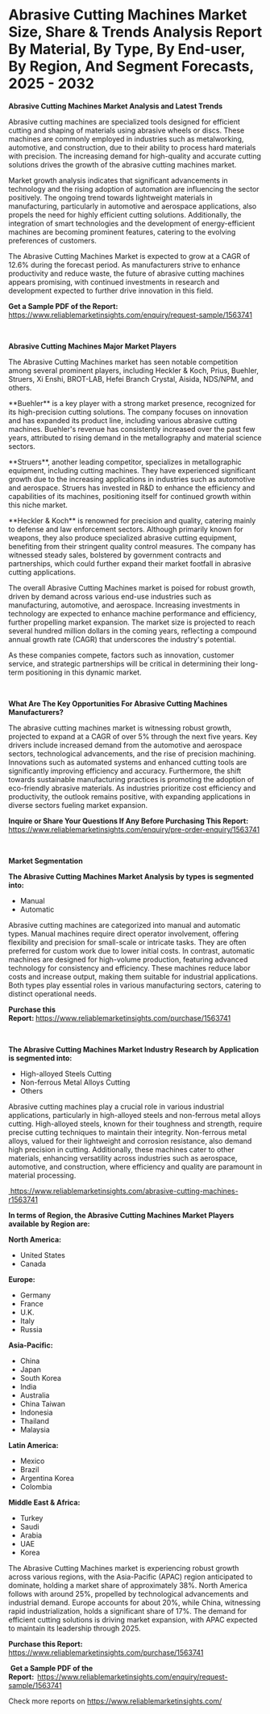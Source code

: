 <p><h1>Abrasive Cutting Machines Market Size, Share & Trends Analysis Report By Material, By Type, By End-user, By Region, And Segment Forecasts, 2025 - 2032</h1></p><p><strong>Abrasive Cutting Machines Market Analysis and Latest Trends</strong></p>
<p><p>Abrasive cutting machines are specialized tools designed for efficient cutting and shaping of materials using abrasive wheels or discs. These machines are commonly employed in industries such as metalworking, automotive, and construction, due to their ability to process hard materials with precision. The increasing demand for high-quality and accurate cutting solutions drives the growth of the abrasive cutting machines market.</p><p>Market growth analysis indicates that significant advancements in technology and the rising adoption of automation are influencing the sector positively. The ongoing trend towards lightweight materials in manufacturing, particularly in automotive and aerospace applications, also propels the need for highly efficient cutting solutions. Additionally, the integration of smart technologies and the development of energy-efficient machines are becoming prominent features, catering to the evolving preferences of customers.</p><p>The Abrasive Cutting Machines Market is expected to grow at a CAGR of 12.6% during the forecast period. As manufacturers strive to enhance productivity and reduce waste, the future of abrasive cutting machines appears promising, with continued investments in research and development expected to further drive innovation in this field.</p></p>
<p><strong>Get a Sample PDF of the Report:&nbsp;</strong> <a href="https://www.reliablemarketinsights.com/enquiry/request-sample/1563741?utm_campaign=2593&utm_medium=2&utm_source=Github&utm_content=ia&utm_term=11042025&utm_id=abrasive-cutting-machines">https://www.reliablemarketinsights.com/enquiry/request-sample/1563741</a></p>
<p>&nbsp;</p>
<p><strong>Abrasive Cutting Machines Major Market Players</strong></p>
<p><p>The Abrasive Cutting Machines market has seen notable competition among several prominent players, including Heckler & Koch, Prius, Buehler, Struers, Xi Enshi, BROT-LAB, Hefei Branch Crystal, Aisida, NDS/NPM, and others.</p><p>**Buehler** is a key player with a strong market presence, recognized for its high-precision cutting solutions. The company focuses on innovation and has expanded its product line, including various abrasive cutting machines. Buehler's revenue has consistently increased over the past few years, attributed to rising demand in the metallography and material science sectors.</p><p>**Struers**, another leading competitor, specializes in metallographic equipment, including cutting machines. They have experienced significant growth due to the increasing applications in industries such as automotive and aerospace. Struers has invested in R&D to enhance the efficiency and capabilities of its machines, positioning itself for continued growth within this niche market.</p><p>**Heckler & Koch** is renowned for precision and quality, catering mainly to defense and law enforcement sectors. Although primarily known for weapons, they also produce specialized abrasive cutting equipment, benefiting from their stringent quality control measures. The company has witnessed steady sales, bolstered by government contracts and partnerships, which could further expand their market footfall in abrasive cutting applications.</p><p>The overall Abrasive Cutting Machines market is poised for robust growth, driven by demand across various end-use industries such as manufacturing, automotive, and aerospace. Increasing investments in technology are expected to enhance machine performance and efficiency, further propelling market expansion. The market size is projected to reach several hundred million dollars in the coming years, reflecting a compound annual growth rate (CAGR) that underscores the industry's potential.</p><p>As these companies compete, factors such as innovation, customer service, and strategic partnerships will be critical in determining their long-term positioning in this dynamic market.</p></p>
<p>&nbsp;</p>
<p><strong>What Are The Key Opportunities For Abrasive Cutting Machines Manufacturers?</strong></p>
<p><p>The abrasive cutting machines market is witnessing robust growth, projected to expand at a CAGR of over 5% through the next five years. Key drivers include increased demand from the automotive and aerospace sectors, technological advancements, and the rise of precision machining. Innovations such as automated systems and enhanced cutting tools are significantly improving efficiency and accuracy. Furthermore, the shift towards sustainable manufacturing practices is promoting the adoption of eco-friendly abrasive materials. As industries prioritize cost efficiency and productivity, the outlook remains positive, with expanding applications in diverse sectors fueling market expansion.</p></p>
<p><strong>Inquire or Share Your Questions If Any Before Purchasing This Report:</strong> <a href="https://www.reliablemarketinsights.com/enquiry/pre-order-enquiry/1563741?utm_campaign=2593&utm_medium=2&utm_source=Github&utm_content=ia&utm_term=11042025&utm_id=abrasive-cutting-machines">https://www.reliablemarketinsights.com/enquiry/pre-order-enquiry/1563741</a></p>
<p>&nbsp;</p>
<p><strong>Market Segmentation</strong></p>
<p><strong>The Abrasive Cutting Machines Market Analysis by types is segmented into:</strong></p>
<p><ul><li>Manual</li><li>Automatic</li></ul></p>
<p><p>Abrasive cutting machines are categorized into manual and automatic types. Manual machines require direct operator involvement, offering flexibility and precision for small-scale or intricate tasks. They are often preferred for custom work due to lower initial costs. In contrast, automatic machines are designed for high-volume production, featuring advanced technology for consistency and efficiency. These machines reduce labor costs and increase output, making them suitable for industrial applications. Both types play essential roles in various manufacturing sectors, catering to distinct operational needs.</p></p>
<p><strong>Purchase this Report:&nbsp;</strong><a href="https://www.reliablemarketinsights.com/purchase/1563741?utm_campaign=2593&utm_medium=2&utm_source=Github&utm_content=ia&utm_term=11042025&utm_id=abrasive-cutting-machines">https://www.reliablemarketinsights.com/purchase/1563741</a></p>
<p>&nbsp;</p>
<p><strong>The Abrasive Cutting Machines Market Industry Research by Application is segmented into:</strong></p>
<p><ul><li>High-alloyed Steels Cutting</li><li>Non-ferrous Metal Alloys Cutting</li><li>Others</li></ul></p>
<p><p>Abrasive cutting machines play a crucial role in various industrial applications, particularly in high-alloyed steels and non-ferrous metal alloys cutting. High-alloyed steels, known for their toughness and strength, require precise cutting techniques to maintain their integrity. Non-ferrous metal alloys, valued for their lightweight and corrosion resistance, also demand high precision in cutting. Additionally, these machines cater to other materials, enhancing versatility across industries such as aerospace, automotive, and construction, where efficiency and quality are paramount in material processing.</p></p>
<p><a href="https://www.reliablemarketinsights.com/abrasive-cutting-machines-r1563741?utm_campaign=2593&utm_medium=2&utm_source=Github&utm_content=ia&utm_term=11042025&utm_id=abrasive-cutting-machines">&nbsp;https://www.reliablemarketinsights.com/abrasive-cutting-machines-r1563741</a></p>
<p><strong>In terms of Region, the Abrasive Cutting Machines Market Players available by Region are:</strong></p>
<p>
    <p> <strong> North America: </strong>
        <ul>
            <li>United States</li>
            <li>Canada</li>
        </ul>
        </p> 
    <p> <strong> Europe: </strong>
        <ul>
            <li>Germany</li>
            <li>France</li>
            <li>U.K.</li>
            <li>Italy</li>
            <li>Russia</li>
        </ul>
        </p> 
    <p> <strong> Asia-Pacific: </strong>
        <ul>
            <li>China</li>
            <li>Japan</li>
            <li>South Korea</li>
            <li>India</li>
            <li>Australia</li>
            <li>China Taiwan</li>
            <li>Indonesia</li>
            <li>Thailand</li>
            <li>Malaysia</li>
        </ul>
        </p> 
    <p> <strong> Latin America: </strong>
        <ul>
            <li>Mexico</li>
            <li>Brazil</li>
            <li>Argentina Korea</li>
            <li>Colombia</li>
        </ul>
        </p> 
    <p> <strong> Middle East & Africa: </strong>
        <ul>
            <li>Turkey</li>
            <li>Saudi</li>
            <li>Arabia</li>
            <li>UAE</li>
            <li>Korea</li>
        </ul>
    </p>
    </p>
<p><p>The Abrasive Cutting Machines market is experiencing robust growth across various regions, with the Asia-Pacific (APAC) region anticipated to dominate, holding a market share of approximately 38%. North America follows with around 25%, propelled by technological advancements and industrial demand. Europe accounts for about 20%, while China, witnessing rapid industrialization, holds a significant share of 17%. The demand for efficient cutting solutions is driving market expansion, with APAC expected to maintain its leadership through 2025.</p></p>
<p><strong>Purchase this Report: </strong><a href="https://www.reliablemarketinsights.com/purchase/1563741?utm_campaign=2593&utm_medium=2&utm_source=Github&utm_content=ia&utm_term=11042025&utm_id=abrasive-cutting-machines">https://www.reliablemarketinsights.com/purchase/1563741</a></p>
<p>&nbsp;<strong>Get a Sample PDF of the Report:&nbsp;&nbsp;</strong><a href="https://www.reliablemarketinsights.com/enquiry/request-sample/1563741?utm_campaign=2593&utm_medium=2&utm_source=Github&utm_content=ia&utm_term=11042025&utm_id=abrasive-cutting-machines">https://www.reliablemarketinsights.com/enquiry/request-sample/1563741</a></p>
<p><strong></strong></p>
<p>Check more reports on <a href="https://www.reliablemarketinsights.com/?utm_campaign=2593&utm_medium=2&utm_source=Github&utm_content=ia&utm_term=11042025&utm_id=abrasive-cutting-machines">https://www.reliablemarketinsights.com/</a></p>
